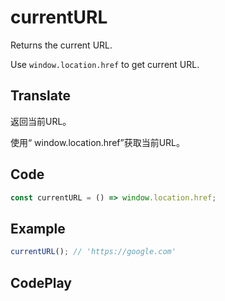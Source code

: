# currentURL

Returns the current URL.

Use `window.location.href` to get current URL.

## Translate

返回当前URL。

使用“ window.location.href”获取当前URL。

## Code

```js
const currentURL = () => window.location.href;
```

## Example

```js
currentURL(); // 'https://google.com'
```

## CodePlay

<template>
  <code-play codeplay-id="" />
</template>
